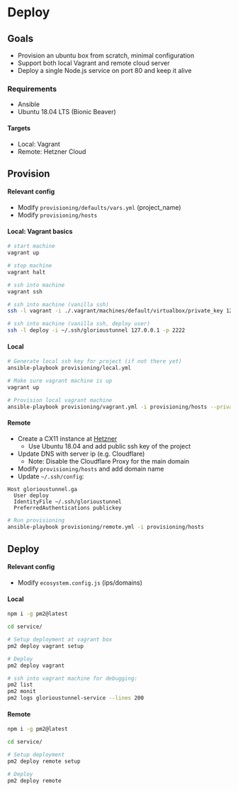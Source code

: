 # Deploy

## Goals

- Provision an ubuntu box from scratch, minimal configuration
- Support both local Vagrant and remote cloud server
- Deploy a single Node.js service on port 80 and keep it alive

### Requirements

- Ansible
- Ubuntu 18.04 LTS (Bionic Beaver)  

#### Targets

- Local: Vagrant
- Remote: Hetzner Cloud



## Provision

#### Relevant config

* Modify `provisioning/defaults/vars.yml` (project_name)
* Modify `provisioning/hosts`


#### Local: Vagrant basics

```bash
# start machine
vagrant up

# stop machine
vagrant halt

# ssh into machine
vagrant ssh

# ssh into machine (vanilla ssh)
ssh -l vagrant -i ./.vagrant/machines/default/virtualbox/private_key 127.0.0.1 -p 2222

# ssh into machine (vanilla ssh, deploy user)
ssh -l deploy -i ~/.ssh/glorioustunnel 127.0.0.1 -p 2222
```

#### Local

```bash
# Generate local ssh key for project (if not there yet)
ansible-playbook provisioning/local.yml

# Make sure vagrant machine is up
vagrant up

# Provision local vagrant machine
ansible-playbook provisioning/vagrant.yml -i provisioning/hosts --private-key=.vagrant/machines/default/virtualbox/private_key --user=vagrant
```


#### Remote

- Create a CX11 instance at [Hetzner](https://www.hetzner.com/cloud)
  - Use Ubuntu 18.04 and add public ssh key of the project
- Update DNS with server ip (e.g. Cloudflare)
  - Note: Disable the Cloudflare Proxy for the main domain
- Modify `provisioning/hosts` and add domain name
- Update `~/.ssh/config`:

```
Host glorioustunnel.ga
  User deploy
  IdentityFile ~/.ssh/glorioustunnel
  PreferredAuthentications publickey
```

```bash
# Run provisioning
ansible-playbook provisioning/remote.yml -i provisioning/hosts
```


## Deploy

#### Relevant config

* Modify `ecosystem.config.js` (ips/domains)


#### Local

```bash
npm i -g pm2@latest

cd service/

# Setup deployment at vagrant box
pm2 deploy vagrant setup

# Deploy
pm2 deploy vagrant

# ssh into vagrant machine for debugging:
pm2 list
pm2 monit
pm2 logs glorioustunnel-service --lines 200
```


#### Remote

```bash
npm i -g pm2@latest

cd service/

# Setup deployment
pm2 deploy remote setup

# Deploy
pm2 deploy remote
```
